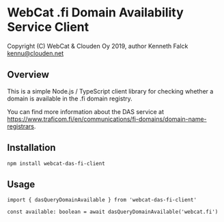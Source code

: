 # WebCat .fi Domain Availability Service Client

Copyright (C) WebCat & Clouden Oy 2019, author Kenneth Falck <kennu@clouden.net>

## Overview

This is a simple Node.js / TypeScript client library for checking whether  a domain is available in the .fi domain registry.

You can find more information about the DAS service at https://www.traficom.fi/en/communications/fi-domains/domain-name-registrars.

## Installation

    npm install webcat-das-fi-client

## Usage

    import { dasQueryDomainAvailable } from 'webcat-das-fi-client'

    const available: boolean = await dasQueryDomainAvailable('webcat.fi')

